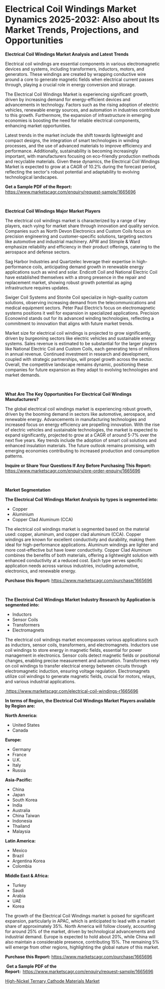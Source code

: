 <p><h1>Electrical Coil Windings Market Dynamics 2025-2032: Also about Its Market Trends, Projections, and Opportunities</h1></p><p><strong>Electrical Coil Windings Market Analysis and Latest Trends</strong></p>
<p><p>Electrical coil windings are essential components in various electromagnetic devices and systems, including transformers, inductors, motors, and generators. These windings are created by wrapping conductive wire around a core to generate magnetic fields when electrical current passes through, playing a crucial role in energy conversion and storage.</p><p>The Electrical Coil Windings Market is experiencing significant growth, driven by increasing demand for energy-efficient devices and advancements in technology. Factors such as the rising adoption of electric vehicles, renewable energy sources, and automation in industries contribute to this growth. Furthermore, the expansion of infrastructure in emerging economies is boosting the need for reliable electrical components, enhancing market opportunities.</p><p>Latest trends in the market include the shift towards lightweight and compact designs, the integration of smart technologies in winding processes, and the use of advanced materials to improve efficiency and performance. Additionally, sustainability is becoming increasingly important, with manufacturers focusing on eco-friendly production methods and recyclable materials. Given these dynamics, the Electrical Coil Windings Market is expected to grow at a CAGR of 10.2% during the forecast period, reflecting the sector's robust potential and adaptability to evolving technological landscapes.</p></p>
<p><strong>Get a Sample PDF of the Report:&nbsp;</strong> <a href="https://www.marketscagr.com/enquiry/request-sample/1665696?utm_campaign=3432&utm_medium=2&utm_source=Github&utm_content=ia&utm_term=02042025&utm_id=electrical-coil-windings">https://www.marketscagr.com/enquiry/request-sample/1665696</a></p>
<p>&nbsp;</p>
<p><strong>Electrical Coil Windings Major Market Players</strong></p>
<p><p>The electrical coil windings market is characterized by a range of key players, each vying for market share through innovation and quality service. Companies such as North Devon Electronics and Custom Coils focus on precision engineering and customer-specific solutions, targeting sectors like automotive and industrial machinery. APW and Stimple & Ward emphasize reliability and efficiency in their product offerings, catering to the aerospace and defense sectors.</p><p>Sag Harbor Industries and Quartzelec leverage their expertise in high-performance coils, anticipating demand growth in renewable energy applications such as wind and solar. Endicott Coil and National Electric Coil have established themselves with a strong presence in the repair and replacement market, showing robust growth potential as aging infrastructure requires updates.</p><p>Swiger Coil Systems and Stonite Coil specialize in high-quality custom solutions, observing increasing demand from the telecommunications and medical equipment sectors. Peter Paul Electric’s focus on electromagnetic systems positions it well for expansion in specialized applications. Precision Econowind stands out for its advanced winding technologies, reflecting a commitment to innovation that aligns with future market trends.</p><p>Market size for electrical coil windings is projected to grow significantly, driven by burgeoning sectors like electric vehicles and sustainable energy systems. Sales revenue is estimated to be substantial for the larger players like National Electric Coil and Custom Coils, each generating tens of millions in annual revenue. Continued investment in research and development, coupled with strategic partnerships, will propel growth across the sector. Overall, the competitive landscape remains dynamic, positioning these companies for future expansion as they adapt to evolving technologies and market demands.</p></p>
<p>&nbsp;</p>
<p><strong>What Are The Key Opportunities For Electrical Coil Windings Manufacturers?</strong></p>
<p><p>The global electrical coil windings market is experiencing robust growth, driven by the booming demand in sectors like automotive, aerospace, and renewable energy. Advancements in manufacturing technologies and increased focus on energy efficiency are propelling innovation. With the rise of electric vehicles and sustainable technologies, the market is expected to expand significantly, projected to grow at a CAGR of around 5-7% over the next five years. Key trends include the adoption of smart coil solutions and enhanced insulation materials. The future outlook remains promising, with emerging economies contributing to increased production and consumption patterns.</p></p>
<p><strong>Inquire or Share Your Questions If Any Before Purchasing This Report:</strong> <a href="https://www.marketscagr.com/enquiry/pre-order-enquiry/1665696?utm_campaign=3432&utm_medium=2&utm_source=Github&utm_content=ia&utm_term=02042025&utm_id=electrical-coil-windings">https://www.marketscagr.com/enquiry/pre-order-enquiry/1665696</a></p>
<p>&nbsp;</p>
<p><strong>Market Segmentation</strong></p>
<p><strong>The Electrical Coil Windings Market Analysis by types is segmented into:</strong></p>
<p><ul><li>Copper</li><li>Aluminium</li><li>Copper Clad Aluminum (CCA)</li></ul></p>
<p><p>The electrical coil windings market is segmented based on the material used: copper, aluminum, and copper clad aluminum (CCA). Copper windings are known for excellent conductivity and durability, making them ideal for high-performance applications. Aluminum windings are lighter and more cost-effective but have lower conductivity. Copper Clad Aluminum combines the benefits of both materials, offering a lightweight solution with enhanced conductivity at a reduced cost. Each type serves specific application needs across various industries, including automotive, electronics, and renewable energy.</p></p>
<p><strong>Purchase this Report:&nbsp;</strong><a href="https://www.marketscagr.com/purchase/1665696?utm_campaign=3432&utm_medium=2&utm_source=Github&utm_content=ia&utm_term=02042025&utm_id=electrical-coil-windings">https://www.marketscagr.com/purchase/1665696</a></p>
<p>&nbsp;</p>
<p><strong>The Electrical Coil Windings Market Industry Research by Application is segmented into:</strong></p>
<p><ul><li>Inductors</li><li>Sensor Coils</li><li>Transformers</li><li>Electromagnets</li></ul></p>
<p><p>The electrical coil windings market encompasses various applications such as inductors, sensor coils, transformers, and electromagnets. Inductors use coil windings to store energy in magnetic fields, essential for power management in electronics. Sensor coils detect magnetic fields or positional changes, enabling precise measurement and automation. Transformers rely on coil windings to transfer electrical energy between circuits through electromagnetic induction, ensuring voltage regulation. Electromagnets utilize coil windings to generate magnetic fields, crucial for motors, relays, and various industrial applications.</p></p>
<p><a href="https://www.marketscagr.com/electrical-coil-windings-r1665696?utm_campaign=3432&utm_medium=2&utm_source=Github&utm_content=ia&utm_term=02042025&utm_id=electrical-coil-windings">&nbsp;https://www.marketscagr.com/electrical-coil-windings-r1665696</a></p>
<p><strong>In terms of Region, the Electrical Coil Windings Market Players available by Region are:</strong></p>
<p>
    <p> <strong> North America: </strong>
        <ul>
            <li>United States</li>
            <li>Canada</li>
        </ul>
        </p> 
    <p> <strong> Europe: </strong>
        <ul>
            <li>Germany</li>
            <li>France</li>
            <li>U.K.</li>
            <li>Italy</li>
            <li>Russia</li>
        </ul>
        </p> 
    <p> <strong> Asia-Pacific: </strong>
        <ul>
            <li>China</li>
            <li>Japan</li>
            <li>South Korea</li>
            <li>India</li>
            <li>Australia</li>
            <li>China Taiwan</li>
            <li>Indonesia</li>
            <li>Thailand</li>
            <li>Malaysia</li>
        </ul>
        </p> 
    <p> <strong> Latin America: </strong>
        <ul>
            <li>Mexico</li>
            <li>Brazil</li>
            <li>Argentina Korea</li>
            <li>Colombia</li>
        </ul>
        </p> 
    <p> <strong> Middle East & Africa: </strong>
        <ul>
            <li>Turkey</li>
            <li>Saudi</li>
            <li>Arabia</li>
            <li>UAE</li>
            <li>Korea</li>
        </ul>
    </p>
    </p>
<p><p>The growth of the Electrical Coil Windings market is poised for significant expansion, particularly in APAC, which is anticipated to lead with a market share of approximately 35%. North America will follow closely, accounting for around 25% of the market, driven by technological advancements and industrial demand. Europe is expected to hold about 20%, while China will also maintain a considerable presence, contributing 15%. The remaining 5% will emerge from other regions, highlighting the global nature of this market.</p></p>
<p><strong>Purchase this Report: </strong><a href="https://www.marketscagr.com/purchase/1665696?utm_campaign=3432&utm_medium=2&utm_source=Github&utm_content=ia&utm_term=02042025&utm_id=electrical-coil-windings">https://www.marketscagr.com/purchase/1665696</a></p>
<p>&nbsp;<strong>Get a Sample PDF of the Report:&nbsp;&nbsp;</strong><a href="https://www.marketscagr.com/enquiry/request-sample/1665696?utm_campaign=3432&utm_medium=2&utm_source=Github&utm_content=ia&utm_term=02042025&utm_id=electrical-coil-windings">https://www.marketscagr.com/enquiry/request-sample/1665696</a></p>
<p><strong></strong></p>
<p><p><a href="https://github.com/kalsirollija/Market-Research-Report-List-1/blob/main/high-nickel-ternary-cathode-materials-market.md?utm_campaign=3432&utm_medium=2&utm_source=Github&utm_content=ia&utm_term=02042025&utm_id=electrical-coil-windings">High-Nickel Ternary Cathode Materials Market</a></p></p>